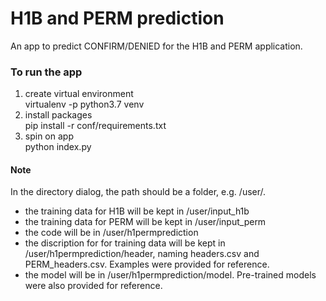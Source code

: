 # H1B and PERM prediction

An app to predict CONFIRM/DENIED for the H1B and PERM application.

### To run the app

1. create virtual environment  
virtualenv -p python3.7 venv
2. install packages  
pip install -r conf/requirements.txt
3. spin on app  
python index.py

#### Note

In the directory dialog, the path should be a folder, e.g. /user/.
* the training data for H1B will be kept in /user/input_h1b
* the training data for PERM will be kept in /user/input_perm
* the code will be in /user/h1permprediction
* the discription for for training data will be kept in /user/h1permprediction/header, naming headers.csv and PERM_headers.csv. Examples were provided for reference.
* the model will be in /user/h1permprediction/model. Pre-trained models were also provided for reference.
